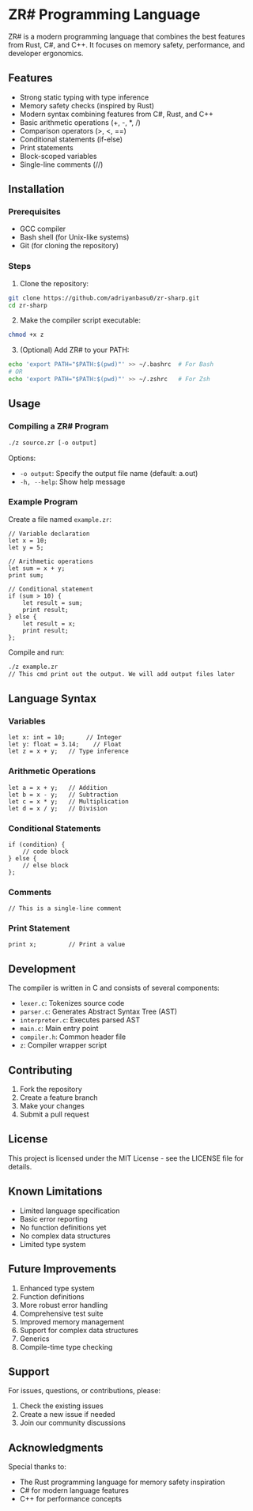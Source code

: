 # ZR# Programming Language

ZR# is a modern programming language that combines the best features from Rust, C#, and C++. It focuses on memory safety, performance, and developer ergonomics.

## Features

- Strong static typing with type inference
- Memory safety checks (inspired by Rust)
- Modern syntax combining features from C#, Rust, and C++
- Basic arithmetic operations (+, -, *, /)
- Comparison operators (>, <, ==)
- Conditional statements (if-else)
- Print statements
- Block-scoped variables
- Single-line comments (//)

## Installation

### Prerequisites

- GCC compiler
- Bash shell (for Unix-like systems)
- Git (for cloning the repository)

### Steps

1. Clone the repository:
```bash
git clone https://github.com/adriyanbasu0/zr-sharp.git
cd zr-sharp
```

2. Make the compiler script executable:
```bash
chmod +x z
```

3. (Optional) Add ZR# to your PATH:
```bash
echo 'export PATH="$PATH:$(pwd)"' >> ~/.bashrc  # For Bash
# OR
echo 'export PATH="$PATH:$(pwd)"' >> ~/.zshrc   # For Zsh
```

## Usage

### Compiling a ZR# Program

```bash
./z source.zr [-o output]
```

Options:
- `-o output`: Specify the output file name (default: a.out)
- `-h, --help`: Show help message

### Example Program

Create a file named `example.zr`:

```zr
// Variable declaration
let x = 10;
let y = 5;

// Arithmetic operations
let sum = x + y;
print sum;

// Conditional statement
if (sum > 10) {
    let result = sum;
    print result;
} else {
    let result = x;
    print result;
};
```

Compile and run:
```bash
./z example.zr
// This cmd print out the output. We will add output files later   
```

## Language Syntax

### Variables
```zr
let x: int = 10;      // Integer
let y: float = 3.14;    // Float
let z = x + y;   // Type inference
```

### Arithmetic Operations
```zr
let a = x + y;   // Addition
let b = x - y;   // Subtraction
let c = x * y;   // Multiplication
let d = x / y;   // Division
```

### Conditional Statements
```zr
if (condition) {
    // code block
} else {
    // else block
};
```

### Comments
```zr
// This is a single-line comment
```

### Print Statement
```zr
print x;         // Print a value
```

## Development

The compiler is written in C and consists of several components:

- `lexer.c`: Tokenizes source code
- `parser.c`: Generates Abstract Syntax Tree (AST)
- `interpreter.c`: Executes parsed AST
- `main.c`: Main entry point
- `compiler.h`: Common header file
- `z`: Compiler wrapper script

## Contributing

1. Fork the repository
2. Create a feature branch
3. Make your changes
4. Submit a pull request

## License

This project is licensed under the MIT License - see the LICENSE file for details.

## Known Limitations

- Limited language specification
- Basic error reporting
- No function definitions yet
- No complex data structures
- Limited type system

## Future Improvements

1. Enhanced type system
2. Function definitions
3. More robust error handling
4. Comprehensive test suite
5. Improved memory management
6. Support for complex data structures
7. Generics
8. Compile-time type checking

## Support

For issues, questions, or contributions, please:
1. Check the existing issues
2. Create a new issue if needed
3. Join our community discussions

## Acknowledgments

Special thanks to:
- The Rust programming language for memory safety inspiration
- C# for modern language features
- C++ for performance concepts
